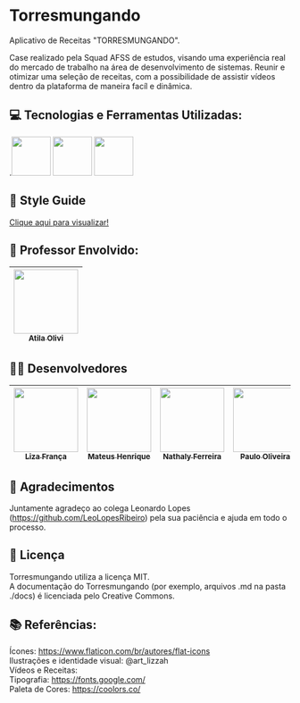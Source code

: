 # Torresmungando


Aplicativo de Receitas "TORRESMUNGANDO".

Case realizado pela Squad AFSS de estudos, visando uma experiência real do mercado de trabalho na área de desenvolvimento de sistemas.
Reunir e otimizar uma seleção de receitas, com a possibilidade de assistir vídeos dentro da plataforma de maneira facíl e dinâmica. 

## :computer: Tecnologias e Ferramentas Utilizadas:<br>

.<img src="https://cdn.jsdelivr.net/gh/devicons/devicon/icons/react/react-original.svg" width="70" height="70" />
<img src="https://cdn.jsdelivr.net/gh/devicons/devicon/icons/illustrator/illustrator-line.svg" width="70" height="70" />
<img src="https://cdn.jsdelivr.net/gh/devicons/devicon/icons/figma/figma-original.svg" width="70" height="70" />

## :book: Style Guide
<a href="https://github.com/LiihDev/Torresmungando/blob/main/11.PNG"> Clique aqui para visualizar!</a>

## :older_man: Professor Envolvido:
| [<img src="https://avatars.githubusercontent.com/u/37378451?v=4" width=115><br><sub>Atila Olivi</sub>](https://github.com/profatila) 
| :---: |

## :girl::boy: Desenvolvedores
  [<img src="https://avatars.githubusercontent.com/u/101880116?v=4" width=115><br><sub>Liza França</sub>](https://github.com/LiihDev) |  [<img src="https://avatars.githubusercontent.com/u/106276636?v=4" width=115><br><sub>Mateus Henrique</sub>](https://github.com/Mateus2611) |  [<img src="https://avatars.githubusercontent.com/u/98955381?v=4" width=115><br><sub>Nathaly Ferreira</sub>](https://github.com/NathalyFerreiraF) |  [<img src="https://avatars.githubusercontent.com/u/91340154?v=4" width=115><br><sub>Paulo Oliveira</sub>](https://github.com/Paulo-HSO) 
| :---: | :---: | :---: | :---: |

## :pray: Agradecimentos
Juntamente agradeço ao colega Leonardo Lopes (https://github.com/LeoLopesRibeiro) pela sua paciência e ajuda em todo o processo.

## :wrench: Licença
Torresmungando utiliza a licença MIT.<br>
A documentação do Torresmungando (por exemplo, arquivos .md na pasta ./docs) é licenciada pelo Creative Commons.

## :books: Referências:
Ícones: https://www.flaticon.com/br/autores/flat-icons <br>
Ilustrações e identidade visual: @art_lizzah <br>
Vídeos e Receitas: <br>
Tipografia: https://fonts.google.com/<br>
Paleta de Cores: https://coolors.co/
